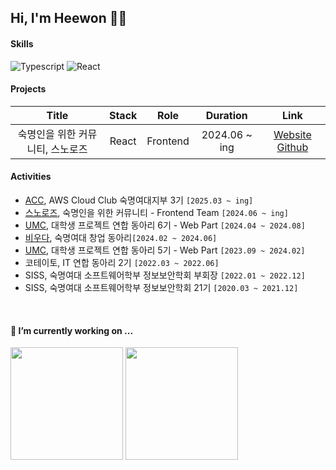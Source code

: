 ## Hi, I'm Heewon 👋🏻
#### Skills
<!--
<img alt="Typescript" src ="https://img.shields.io/badge/Typescript-3178C6.svg?&style=flat&logo=Typescript&logoColor=white"/>
-->
<img alt="Typescript" src ="https://img.shields.io/badge/Javascript-F7DF1E.svg?&style=flat&logo=Javascript&logoColor=black"/> <img alt="React" src ="https://img.shields.io/badge/React-61DAFB.svg?&logo=React&style=flat&logoColor=black"/> 

#### Projects
| Title | Stack | Role | Duration | Link |
|:---:|:---:|:---:|:---:|:---:|
| 숙명인을 위한 커뮤니티, 스노로즈 | React | Frontend | 2024.06 ~ ing | [Website](https://www.snorose.com) [Github](https://github.com/snorose/snorose-front-react) |

#### Activities
- [ACC](https://github.com/smwu-aws-cloud-club), AWS Cloud Club 숙명여대지부 3기 `[2025.03 ~ ing]`
- [스노로즈](https://www.instagram.com/snorose1906), 숙명인을 위한 커뮤니티 - Frontend Team `[2024.06 ~ ing]`
- [UMC](https://github.com/UMC-SMWU), 대학생 프로젝트 연합 동아리 6기 - Web Part `[2024.04 ~ 2024.08]`
- [비우다](https://github.com/Biwooda), 숙명여대 창업 동아리`[2024.02 ~ 2024.06]`
- [UMC](https://github.com/UMC-SMWU), 대학생 프로젝트 연합 동아리 5기 - Web Part `[2023.09 ~ 2024.02]`
- 코테이토, IT 연합 동아리 2기 `[2022.03 ~ 2022.06]`
- SISS, 숙명여대 소프트웨어학부 정보보안학회 부회장 `[2022.01 ~ 2022.12]`
- SISS, 숙명여대 소프트웨어학부 정보보안학회 21기 `[2020.03 ~ 2021.12]`

<br />

#### 🌱 I’m currently working on ...
<div alignY="top">
  <img height="180" src="https://github-readme-stats.vercel.app/api?username=haesa&show_icons=true&title_color=9796f0&text_color=d5d5d5&icon_color=dadaf5&bg_color=22272e"/>
  <img height="180" src="https://github-readme-stats.vercel.app/api/top-langs/?username=haesa&layout=compact&title_color=9796f0&text_color=d5d5d5&bg_color=22272e"/>
</div>

<!--
**haesa/haesa** is a ✨ _special_ ✨ repository because its `README.md` (this file) appears on your GitHub profile.

Here are some ideas to get you started:

- 🔭 I’m currently working on ...
- 🌱 I’m currently learning ...
- 👯 I’m looking to collaborate on ...
- 🤔 I’m looking for help with ...
- 💬 Ask me about ...
- 📫 How to reach me: ...
- 😄 Pronouns: ...
- ⚡ Fun fact: ...

[Github Stat option]
&include_all_commits=true

-->
